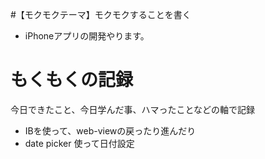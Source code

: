 #【モクモクテーマ】モクモクすることを書く
* iPhoneアプリの開発やります。

# もくもくの記録
今日できたこと、今日学んだ事、ハマったことなどの軸で記録
* IBを使って、web-viewの戻ったり進んだり
* date picker 使って日付設定
